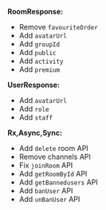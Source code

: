 **RoomResponse:**
- Remove `favouriteOrder`
- Add `avatarUrl`
- Add `groupId`
- Add `public`
- Add `activity`
- Add `premium`
 
**UserResponse:**
- Add `avatarUrl`
- Add `role`
- Add `staff`

**Rx,Async,Sync:**
- Add `delete` room API
- Remove channels API
- Fix `joinRoom` API
- Add `getRoomById` API
- Add `getBannedusers` API
- Add `banUser` API
- Add `unBanUser` API